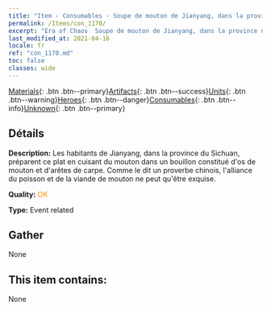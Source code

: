 ```yaml
---
title: "Item - Consumables - Soupe de mouton de Jianyang, dans la province du Sichuan"
permalink: /Items/con_1170/
excerpt: "Era of Chaos  Soupe de mouton de Jianyang, dans la province du Sichuan"
last_modified_at: 2021-04-16
locale: fr
ref: "con_1170.md"
toc: false
classes: wide
---
```

 [Materials](/fr/Items/){: .btn .btn--primary}[Artifacts](/fr/Items/Artifacts/){: .btn .btn--success}[Units](/fr/Items/Units/){: .btn .btn--warning}[Heroes](/fr/Items/Heroes/){: .btn .btn--danger}[Consumables](/fr/Items/Consumables/){: .btn .btn--info}[Unknown](/fr/Items/Unknown/){: .btn .btn--primary}

## Détails
 **Description:** Les habitants de Jianyang, dans la province du Sichuan, préparent ce plat en cuisant du mouton dans un bouillon constitué d'os de mouton et d'arêtes de carpe. Comme le dit un proverbe chinois, l'alliance du poisson et de la viande de mouton ne peut qu'être exquise.

 **Quality:** <span style="color: #FF8C00">OK</span>

 **Type:** Event related

## Gather

  None

## This item contains:

  None

